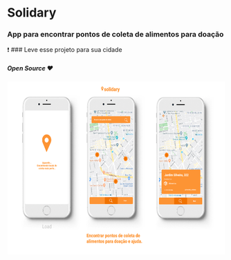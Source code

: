 # Solidary 
### App para encontrar pontos de coleta de alimentos para doação
:exclamation: ### Leve esse projeto para sua cidade 
##### Open Source :heart:

<p align="center">
  <img width="560" height="400" src="https://github.com/cleytonchagasbr/imgs/blob/master/solidary.svg">
</p>

